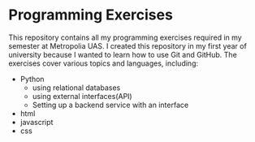 # Programming Exercises
This repository contains all my programming exercises required in my semester at Metropolia UAS. 
I created this repository in my first year of university because I wanted to learn how to use Git and GitHub. 
The exercises cover various topics and languages, including:

- Python
  - using relational databases
  - using external interfaces(API)
  - Setting up a backend service with an interface
- html
- javascript
- css
